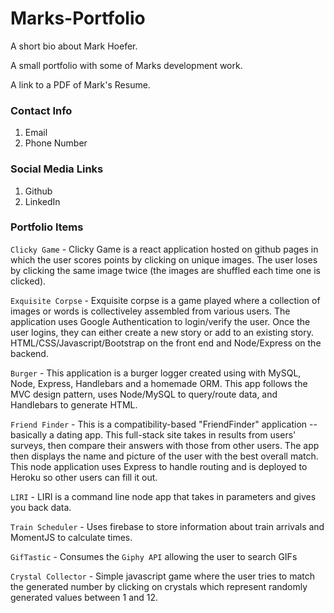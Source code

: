 # Marks-Portfolio
A short bio about Mark Hoefer.

A small portfolio with some of Marks development work.

A link to a PDF of Mark's Resume.

### Contact Info

  1. Email
  2. Phone Number

### Social Media Links
  1. Github
  2. LinkedIn

### Portfolio Items
`Clicky Game` - Clicky Game is a react application hosted on github pages in which the user scores points by clicking on unique images. The user loses by clicking the same image twice (the images are shuffled each time one is clicked).
          

`Exquisite Corpse` - Exquisite corpse is a game played where a collection of images or words is collectiveley assembled from various users. The application uses Google Authentication to login/verify the user. Once the user logins, they can either create a new story or add to an existing story. HTML/CSS/Javascript/Bootstrap on the front end and Node/Express on the backend.

`Burger` - This application is a burger logger created using with MySQL, Node, Express, Handlebars and a homemade ORM. This app follows the MVC design pattern, uses Node/MySQL to query/route data, and Handlebars to generate HTML.

`Friend Finder` - This is a compatibility-based "FriendFinder" application -- basically a dating app. This full-stack site takes in results from users' surveys, then compare their answers with those from other users. The app then displays the name and picture of the user with the best overall match. This node application uses Express to handle routing and is deployed to Heroku so other users can fill it out.

`LIRI` - LIRI is a command line node app that takes in parameters and gives you back data.

`Train Scheduler` - Uses firebase to store information about train arrivals and MomentJS to calculate times.

`GifTastic` - Consumes the `Giphy API` allowing the user to search GIFs 

`Crystal Collector` - Simple javascript game where the user tries to match the generated number by clicking on crystals which represent randomly generated values between 1 and 12.

